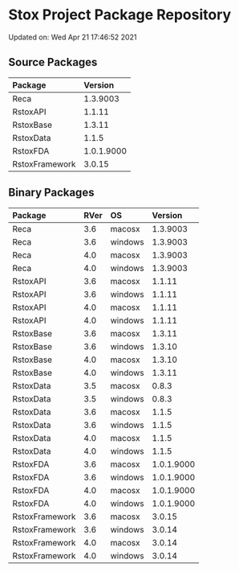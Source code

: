 # Stox Project Package Repository


Updated on: Wed Apr 21 17:46:52 2021
## Source Packages

|Package        |Version    |
|:--------------|:----------|
|Reca           |1.3.9003   |
|RstoxAPI       |1.1.11     |
|RstoxBase      |1.3.11     |
|RstoxData      |1.1.5      |
|RstoxFDA       |1.0.1.9000 |
|RstoxFramework |3.0.15     |

## Binary Packages

|Package        |RVer |OS      |Version    |
|:--------------|:----|:-------|:----------|
|Reca           |3.6  |macosx  |1.3.9003   |
|Reca           |3.6  |windows |1.3.9003   |
|Reca           |4.0  |macosx  |1.3.9003   |
|Reca           |4.0  |windows |1.3.9003   |
|RstoxAPI       |3.6  |macosx  |1.1.11     |
|RstoxAPI       |3.6  |windows |1.1.11     |
|RstoxAPI       |4.0  |macosx  |1.1.11     |
|RstoxAPI       |4.0  |windows |1.1.11     |
|RstoxBase      |3.6  |macosx  |1.3.11     |
|RstoxBase      |3.6  |windows |1.3.10     |
|RstoxBase      |4.0  |macosx  |1.3.10     |
|RstoxBase      |4.0  |windows |1.3.11     |
|RstoxData      |3.5  |macosx  |0.8.3      |
|RstoxData      |3.5  |windows |0.8.3      |
|RstoxData      |3.6  |macosx  |1.1.5      |
|RstoxData      |3.6  |windows |1.1.5      |
|RstoxData      |4.0  |macosx  |1.1.5      |
|RstoxData      |4.0  |windows |1.1.5      |
|RstoxFDA       |3.6  |macosx  |1.0.1.9000 |
|RstoxFDA       |3.6  |windows |1.0.1.9000 |
|RstoxFDA       |4.0  |macosx  |1.0.1.9000 |
|RstoxFDA       |4.0  |windows |1.0.1.9000 |
|RstoxFramework |3.6  |macosx  |3.0.15     |
|RstoxFramework |3.6  |windows |3.0.14     |
|RstoxFramework |4.0  |macosx  |3.0.14     |
|RstoxFramework |4.0  |windows |3.0.14     |
